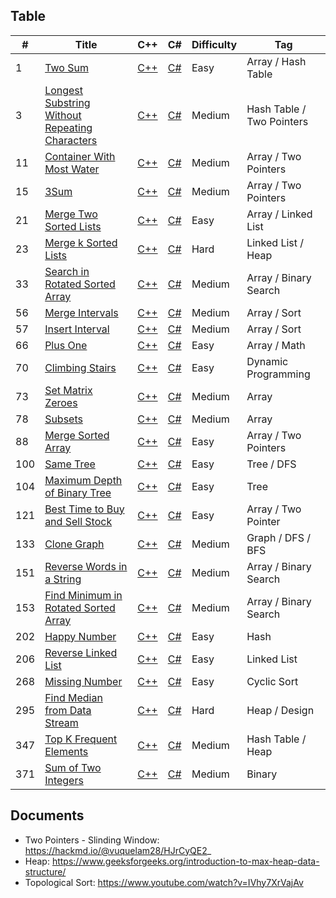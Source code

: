 ## Table
|  #  |      Title      |     C++    |     C#    |    Difficulty   | Tag  |
|-----|---------------- | ---------------| --------------- | --------------- | -----|
|  1  | [Two Sum](https://leetcode.com/problems/two-sum/description/) | [C++](cpp/001_Two_Sum.cpp) |[C#](csharp/001_Two_Sum.cs) | Easy | Array / Hash Table |
|  3  | [Longest Substring Without Repeating Characters](https://leetcode.com/problems/longest-substring-without-repeating-characters/description/) | [C++](cpp/003_Longest_SubString_Without_Repeating.cpp) |[C#](csharp/003_Longest_SubString_Without_Repeating.cs) | Medium | Hash Table / Two Pointers |
|  11  | [Container With Most Water](https://leetcode.com/problems/container-with-most-water/description/) | [C++](cpp/011_Container_With_Most_Water.cpp) |[C#](csharp/011_Container_With_Most_Water.cs) | Medium | Array / Two Pointers |
|  15  | [3Sum](https://leetcode.com/problems/3sum/description/) | [C++](cpp/015_3_Sum.cpp) |[C#](csharp/015_3_Sum.cs) | Medium | Array / Two Pointers |
|  21  | [Merge Two Sorted Lists](https://leetcode.com/problems/merge-two-sorted-lists/description/) | [C++](cpp/021_Merged_Two_Sorted_List.cpp) |[C#](csharp/021_Merged_Two_Sorted_List.cs) | Easy | Array / Linked List |
|  23  | [Merge k Sorted Lists](https://leetcode.com/problems/merge-k-sorted-lists/description/) | [C++](cpp/023_Merged_K_Sorted_List.cpp) |[C#](csharp/023_Merged_K_Sorted_List.cs) | Hard | Linked List / Heap |
|  33  | [Search in Rotated Sorted Array](https://leetcode.com/problems/search-in-rotated-sorted-array/description/) | [C++](cpp/033_Search_In_Sorted_Array.cpp) |[C#](csharp/033_Search_In_Sorted_Array.cs) | Medium | Array / Binary Search |
| 56  | [Merge Intervals](https://leetcode.com/problems/merge-intervals/description/) | [C++](cpp/056_Merge_Intervals.cpp) | [C#](csharp/056_Merge_Intervals.cs) | Medium | Array / Sort |
| 57  | [Insert Interval](https://leetcode.com/problems/insert-interval/description/) | [C++](cpp/057_Insert_Interval.cpp) | [C#](csharp/057_Insert_Interval.cs) | Medium | Array / Sort |
| 66  | [Plus One](https://leetcode.com/problems/plus-one/description/) | [C++](cpp/066_Plus_One.cpp) | [C#](csharp/066_Plus_One.cs) | Easy | Array / Math |
| 70  | [Climbing Stairs](https://leetcode.com/problems/climbing-stairs/description/) | [C++](cpp/070_Climbing_Stairs.cpp) | [C#](csharp/070_Climbing_Stairs.cs) | Easy | Dynamic Programming |
| 73  | [Set Matrix Zeroes](https://leetcode.com/problems/set-matrix-zeroes/description/) | [C++](cpp/073_Set_Matrix_Zeros.cpp) | [C#](csharp/073_Set_Matrix_Zeros.cs) | Medium | Array |
| 78  | [Subsets](https://leetcode.com/problems/subsets/description/) | [C++](cpp/078_Subsets.cpp) | [C#](csharp/078_Subsets.cs) | Medium | Array |
| 88  | [Merge Sorted Array](https://leetcode.com/problems/merge-sorted-array/description/) | [C++](cpp/088_Merged_Sorted_Array.cpp) | [C#](csharp/088_Merged_Sorted_Array.cs) | Easy | Array / Two Pointers |
| 100 | [Same Tree](https://leetcode.com/problems/same-tree/description/) | [C++](cpp/100_Same_Tree.cpp) | [C#](csharp/100_Same_Tree.cs) | Easy | Tree / DFS |
| 104 | [Maximum Depth of Binary Tree](https://leetcode.com/problems/maximum-depth-of-binary-tree/description/) | [C++](cpp/104_Max_Depth_Binary_Tree.cpp) | [C#](csharp/104_Max_Depth_Binary_Tree.cs) | Easy | Tree |
| 121 | [Best Time to Buy and Sell Stock](https://leetcode.com/problems/best-time-to-buy-and-sell-stock/description/) | [C++](cpp/121_Best_Time_Buy_Sell_Stock.cpp) | [C#](csharp/121_Best_Time_Buy_Sell_Stock.cs) | Easy | Array / Two Pointer |
| 133 | [Clone Graph](https://leetcode.com/problems/clone-graph/description/) | [C++](cpp/133_Clone_Graph.cpp) |[C#](csharp/133_Clone_Graph.cs) | Medium | Graph / DFS / BFS |
| 151 | [Reverse Words in a String](https://leetcode.com/problems/reverse-words-in-a-string/description/) | [C++](cpp/151_Reverse_Words_In_String.cpp) |[C#](csharp/151_Reverse_Words_In_String.cs) | Medium | Array / Binary Search |
| 153 | [Find Minimum in Rotated Sorted Array](https://leetcode.com/problems/find-minimum-in-rotated-sorted-array/description/) | [C++](cpp/153_Find_Minimum_In_Sorted_Array.cpp) |[C#](csharp/153_Find_Minimum_In_Sorted_Array.cs) | Medium | Array / Binary Search |
| 202 | [Happy Number](https://leetcode.com/problems/happy-number/description/) | [C++](cpp/202_Happy_Number.cpp) |[C#](csharp/202_Happy_Number.cs) | Easy | Hash |
| 206 | [Reverse Linked List](https://leetcode.com/problems/reverse-linked-list/description/) | [C++](cpp/206_Reversed_Linked_List.cpp) |[C#](csharp/206_Reversed_Linked_list.cs) | Easy | Linked List |
| 268 | [Missing Number](https://leetcode.com/problems/missing-number/description/) | [C++](cpp/268_Missing_Number.cpp) |[C#](csharp/268_Missing_Number.cs) | Easy | Cyclic Sort |
| 295 | [Find Median from Data Stream](https://leetcode.com/problems/find-median-from-data-stream/description/) | [C++](cpp/295_Find_Medium_From_Data_Stream.cpp) |[C#](csharp/295_Find_Medium_From_Data_Stream.cs) | Hard | Heap / Design |
| 347 | [Top K Frequent Elements](https://leetcode.com/problems/sum-of-two-integers/description/) | [C++](cpp/347_Top_K_Frequent_Elements.cpp) |[C#](csharp/347_Top_K_Frequent_Elements.cs) | Medium | Hash Table / Heap |
| 371 | [Sum of Two Integers](https://leetcode.com/problems/sum-of-two-integers/description/) | [C++](cpp/371_Sum_Two_Integer.cpp) |[C#](csharp/371_Sum_Two_Integer.cs) | Medium | Binary |

## Documents
- Two Pointers - Slinding Window: https://hackmd.io/@vuquelam28/HJrCyQE2_
- Heap: https://www.geeksforgeeks.org/introduction-to-max-heap-data-structure/
- Topological Sort: https://www.youtube.com/watch?v=IVhy7XrVajAv
